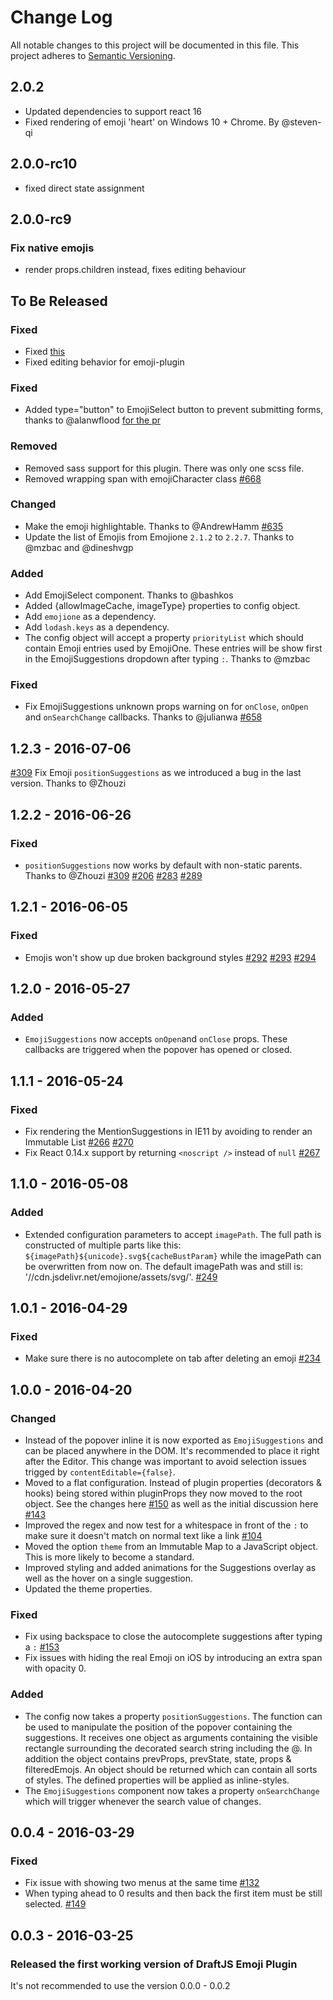 # Change Log

All notable changes to this project will be documented in this file.
This project adheres to [Semantic Versioning](http://semver.org/).

## 2.0.2
- Updated dependencies to support react 16
- Fixed rendering of emoji 'heart' on Windows 10 + Chrome. By @steven-qi
## 2.0.0-rc10
- fixed direct state assignment

## 2.0.0-rc9

### Fix native emojis
- render props.children instead, fixes editing behaviour

## To Be Released

### Fixed

- Fixed [this](https://github.com/draft-js-plugins/draft-js-plugins/issues/1041)
- Fixed editing behavior for emoji-plugin

### Fixed
- Added type="button" to EmojiSelect button to prevent submitting forms, thanks to @alanwflood [for the pr](https://github.com/draft-js-plugins/draft-js-plugins/pull/829)

### Removed

- Removed sass support for this plugin. There was only one scss file.
- Removed wrapping span with emojiCharacter class [#668](https://github.com/draft-js-plugins/draft-js-plugins/pull/668)

### Changed

- Make the emoji highlightable. Thanks to @AndrewHamm [#635](https://github.com/draft-js-plugins/draft-js-plugins/pull/635)
- Update the list of Emojis from Emojione `2.1.2` to `2.2.7`. Thanks to @mzbac and @dineshvgp

### Added

- Add EmojiSelect component. Thanks to @bashkos
- Added {allowImageCache, imageType} properties to  config object.
- Add `emojione` as a dependency.
- Add `lodash.keys` as a dependency.
- The config object will accept a property `priorityList` which should contain Emoji entries used by EmojiOne. These entries will be show first in the EmojiSuggestions dropdown after typing `:`. Thanks to @mzbac

### Fixed

- Fix EmojiSuggestions unknown props warning on for `onClose`, `onOpen` and `onSearchChange` callbacks. Thanks to @julianwa [#658](https://github.com/draft-js-plugins/draft-js-plugins/pull/658)

## 1.2.3 - 2016-07-06

[#309](https://github.com/draft-js-plugins/draft-js-plugins/commit/bac8c30f5e324f1fa13b11eeecbaec9172adeb58) Fix Emoji `positionSuggestions` as we introduced a bug in the last version. Thanks to @Zhouzi

## 1.2.2 - 2016-06-26

### Fixed

- `positionSuggestions` now works by default with non-static parents. Thanks to @Zhouzi
[#309](https://github.com/draft-js-plugins/draft-js-plugins/pull/309)
[#206](https://github.com/draft-js-plugins/draft-js-plugins/issues/206)
[#283](https://github.com/draft-js-plugins/draft-js-plugins/issues/283)
[#289](https://github.com/draft-js-plugins/draft-js-plugins/issues/289)

## 1.2.1 - 2016-06-05

### Fixed

- Emojis won't show up due broken background styles [#292](https://github.com/draft-js-plugins/draft-js-plugins/pull/292) [#293](https://github.com/draft-js-plugins/draft-js-plugins/issues/293) [#294](https://github.com/draft-js-plugins/draft-js-plugins/pull/294)

## 1.2.0 - 2016-05-27

### Added

- `EmojiSuggestions` now accepts `onOpen`and `onClose` props. These callbacks are triggered when the popover has opened or closed.

## 1.1.1 - 2016-05-24

### Fixed

- Fix rendering the MentionSuggestions in IE11 by avoiding to render an Immutable List [#266](https://github.com/draft-js-plugins/draft-js-plugins/issues/266) [#270](https://github.com/draft-js-plugins/draft-js-plugins/pull/270)
- Fix React 0.14.x support by returning `<noscript />` instead of `null` [#267](https://github.com/draft-js-plugins/draft-js-plugins/pull/267)

## 1.1.0 - 2016-05-08

### Added

- Extended configuration parameters to accept `imagePath`. The full path is constructed of multiple parts like this: `${imagePath}${unicode}.svg${cacheBustParam}` while the imagePath can be overwritten from now on. The default imagePath was and still is: '//cdn.jsdelivr.net/emojione/assets/svg/'. [#249](https://github.com/draft-js-plugins/draft-js-plugins/pull/249)

## 1.0.1 - 2016-04-29

### Fixed

- Make sure there is no autocomplete on tab after deleting an emoji [#234](https://github.com/draft-js-plugins/draft-js-plugins/issues/234)

## 1.0.0 - 2016-04-20

### Changed

- Instead of the popover inline it is now exported as `EmojiSuggestions` and can be placed anywhere in the DOM. It's recommended to place it right after the Editor. This change was important to avoid selection issues trigged by `contentEditable={false}`.
- Moved to a flat configuration. Instead of plugin properties (decorators & hooks) being stored within pluginProps they now moved to the root object. See the changes here [#150](https://github.com/draft-js-plugins/draft-js-plugins/pull/150/files) as well as the initial discussion here [#143](https://github.com/draft-js-plugins/draft-js-plugins/issues/143)
- Improved the regex and now test for a whitespace in front of the `:` to make sure it doesn't match on normal text like a link [#104](https://github.com/draft-js-plugins/draft-js-plugins/issues/104)
- Moved the option `theme` from an Immutable Map to a JavaScript object. This is more likely to become a standard.
- Improved styling and added animations for the Suggestions overlay as well as the hover on a single suggestion.
- Updated the theme properties.

### Fixed

- Fix using backspace to close the autocomplete suggestions after typing a `:` [#153](https://github.com/draft-js-plugins/draft-js-plugins/issues/153)
- Fix issues with hiding the real Emoji on iOS by introducing an extra span with opacity 0.

### Added

- The config now takes a property `positionSuggestions`. The function can be used to manipulate the position of the popover containing the suggestions. It receives one object as arguments containing the visible rectangle surrounding the decorated search string including the @. In addition the object contains prevProps, prevState, state, props & filteredEmojs. An object should be returned which can contain all sorts of styles. The defined properties will be applied as inline-styles.
- The `EmojiSuggestions` component now takes a property `onSearchChange` which will trigger whenever the search value of changes.

## 0.0.4 - 2016-03-29

### Fixed
- Fix issue with showing two menus at the same time [#132](https://github.com/draft-js-plugins/draft-js-plugins/issues/132)
- When typing ahead to 0 results and then back the first item must be still selected. [#149](https://github.com/draft-js-plugins/draft-js-plugins/pull/149)

## 0.0.3 - 2016-03-25
### Released the first working version of DraftJS Emoji Plugin

It's not recommended to use the version 0.0.0 - 0.0.2
